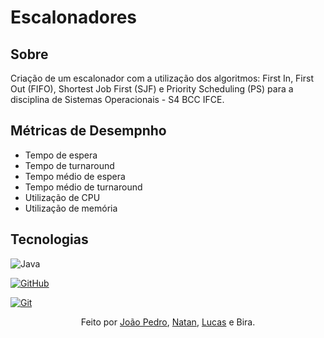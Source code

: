 # Escalonadores

## Sobre
Criação de um escalonador com a utilização dos algoritmos: First In, First Out (FIFO)</a>, Shortest Job First (SJF) e Priority Scheduling (PS) para a disciplina de Sistemas Operacionais - S4 BCC IFCE.

## Métricas de Desempnho
- Tempo de espera
- Tempo de turnaround
- Tempo médio de espera
- Tempo médio de turnaround
- Utilização de CPU
- Utilização de memória

## Tecnologias
![Java](https://img.shields.io/badge/java-%23ED8B00.svg?style=for-the-badge&logo=openjdk&logoColor=black)

[![GitHub](https://img.shields.io/badge/GitHub-000?style=for-the-badge&logo=github&logoColor=30A3DC)](https://docs.github.com/)

[![Git](https://img.shields.io/badge/Git-000?style=for-the-badge&logo=git&logoColor=E94D5F)](https://git-scm.com/doc) 

<div align="center">Feito por <a href="https://github.com/Jphn">João Pedro</a>, <a href="https://github.com/natanpedrosateixeira">Natan</a>, <a href="https://github.com/Lusca-F">Lucas</a> e Bira.</div>

